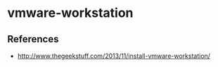 # vmware-workstation

## References
* http://www.thegeekstuff.com/2013/11/install-vmware-workstation/
